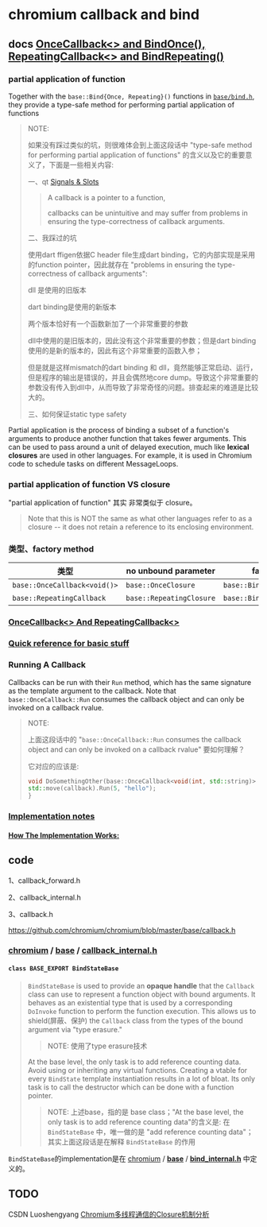 # chromium callback and bind





## docs [OnceCallback<> and BindOnce(), RepeatingCallback<> and BindRepeating()](https://github.com/chromium/chromium/blob/master/docs/callback.md)



### partial application of function

Together with the `base::Bind{Once, Repeating}()` functions in [`base/bind.h`](https://github.com/chromium/chromium/blob/main/base/bind.h), they provide a type-safe method for performing partial application of functions

> NOTE: 
>
> 如果没有踩过类似的坑，则很难体会到上面这段话中 "type-safe method for performing partial application of functions" 的含义以及它的重要意义了，下面是一些相关内容:
>
> 一、qt [Signals & Slots](https://doc.qt.io/qt-5/signalsandslots.html)
>
> > A callback is a pointer to a function,
> >
> > callbacks can be unintuitive and may suffer from problems in ensuring the type-correctness of callback arguments.
>
> 二、我踩过的坑
>
> 使用dart ffigen依据C header file生成dart binding，它的内部实现是采用的function pointer，因此就存在 "problems in ensuring the type-correctness of callback arguments": 
>
> dll 是使用的旧版本
>
> dart binding是使用的新版本
>
> 两个版本恰好有一个函数新加了一个非常重要的参数
>
> dll中使用的是旧版本的，因此没有这个非常重要的参数；但是dart binding使用的是新的版本的，因此有这个非常重要的函数入参；
>
> 但是就是这样mismatch的dart binding 和 dll，竟然能够正常启动、运行，但是程序的输出是错误的，并且会偶然地core dump。导致这个非常重要的参数没有传入到dll中，从而导致了非常奇怪的问题。排查起来的难道是比较大的。
>
> 三、如何保证static type safety

Partial application is the process of binding a subset of a function's arguments to produce another function that takes fewer arguments. This can be used to pass around a unit of delayed execution, much like **lexical closures** are used in other languages. For example, it is used in Chromium code to schedule tasks on different MessageLoops.


### partial application of function VS closure


"partial application of function" 其实 非常类似于 closure。

> Note that this is NOT the same as what other languages refer to as a closure -- it does not retain a reference to its enclosing environment.



### 类型、factory method


| 类型                         | no unbound parameter     | factory                 |          |
| ---------------------------- | ------------------------ | ----------------------- | -------- |
| `base::OnceCallback<void()>` | `base::OnceClosure`      | `base::BindOnce()`      | movable  |
| `base::RepeatingCallback`    | `base::RepeatingClosure` | `base::BindRepeating()` | copyable |




### [OnceCallback<> And RepeatingCallback<>](https://github.com/chromium/chromium/blob/master/docs/callback.md#oncecallback-and-repeatingcallback)





### [Quick reference for basic stuff](https://github.com/chromium/chromium/blob/master/docs/callback.md#quick-reference-for-basic-stuff)



### Running A Callback

Callbacks can be run with their `Run` method, which has the same signature as the template argument to the callback. Note that `base::OnceCallback::Run` consumes the callback object and can only be invoked on a callback rvalue.

> NOTE: 
>
> 上面这段话中的 "`base::OnceCallback::Run` consumes the callback object and can only be invoked on a callback rvalue" 要如何理解？
>
> 它对应的应该是:
>
> ```C++
> void DoSomethingOther(base::OnceCallback<void(int, std::string)> callback) {
> std::move(callback).Run(5, "hello");
> }
> ```
>
> 

### [Implementation notes](https://gitee.com/mirrors/chromium/blob/master/docs/callback.md#implementation-notes)



#### [How The Implementation Works:](https://gitee.com/mirrors/chromium/blob/master/docs/callback.md#how-the-implementation-works)







## code

1、callback_forward.h

2、callback_internal.h

3、callback.h

https://github.com/chromium/chromium/blob/master/base/callback.h



### [chromium](https://github.com/chromium/chromium) / [base](https://github.com/chromium/chromium/tree/master/base) / **[callback_internal.h](https://github.com/chromium/chromium/blob/master/base/callback_internal.h)**



#### `class BASE_EXPORT BindStateBase`



> `BindStateBase` is used to provide an **opaque handle** that the `Callback` class can use to represent a function object with bound arguments.  It behaves as an existential type that is used by a corresponding `DoInvoke` function to perform the function execution.  This allows us to shield(屏蔽、保护) the `Callback` class from the types of the bound argument via "type erasure."
>
> > NOTE: 使用了type erasure技术
>
> At the base level, the only task is to add reference counting data. Avoid using or inheriting any virtual functions. Creating a vtable for every `BindState` template instantiation results in a lot of bloat. Its only task is to call the destructor which can be done with a function pointer.
>
> > NOTE: 上述base，指的是 base class；"At the base level, the only task is to add reference counting data"的含义是: 在 `BindStateBase` 中，唯一做的是 "add reference counting data"；其实上面这段话是在解释 `BindStateBase` 的作用



`BindStateBase`的implementation是在 [chromium](https://gitee.com/mirrors/chromium/tree/master) / **[base](https://gitee.com/mirrors/chromium/tree/master/base)** / **[bind_internal.h](https://gitee.com/mirrors/chromium/blob/master/base/bind_internal.h)** 中定义的。



## TODO

CSDN Luoshengyang [Chromium多线程通信的Closure机制分析](https://blog.csdn.net/Luoshengyang/article/details/46747797)